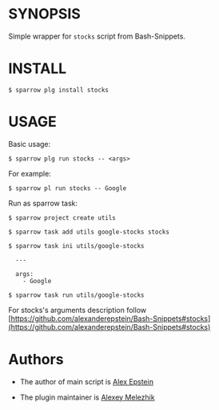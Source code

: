 # SYNOPSIS

Simple wrapper for `stocks` script from Bash-Snippets.

# INSTALL

    $ sparrow plg install stocks

# USAGE

Basic usage:

    $ sparrow plg run stocks -- <args>
    
For example:

    $ sparrow pl run stocks -- Google

Run as sparrow task:

    $ sparrow project create utils

    $ sparrow task add utils google-stocks stocks

    $ sparrow task ini utils/google-stocks

      ---

      args:
        - Google

    $ sparrow task run utils/google-stocks

For stocks's arguments description follow [https://github.com/alexanderepstein/Bash-Snippets#stocks](https://github.com/alexanderepstein/Bash-Snippets#stocks)
    
# Authors

* The author of main script is [Alex Epstein](https://github.com/alexanderepstein)

* The plugin maintainer is [Alexey Melezhik](https://github.com/melezhik/)
